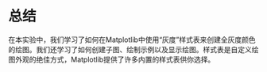 # 总结

在本实验中，我们学习了如何在Matplotlib中使用“灰度”样式表来创建全灰度颜色的绘图。我们还学习了如何创建子图、绘制示例以及显示绘图。样式表是自定义绘图外观的绝佳方式，Matplotlib提供了许多内置的样式表供你选择。
